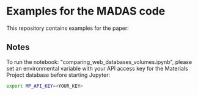 # Examples for the MADAS code

This repository contains examples for the paper: <TBA>

## Notes

To run the notebook: "comparing_web_databases_volumes.ipynb", please set an environmental variable with your API access key for the Materials Project database before starting Jupyter:

```bash
export MP_API_KEY=<YOUR_KEY>
```